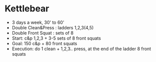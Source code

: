 # Kettlebear

- 3 days a week, 30' to 60'
- Double Clean&Press : ladders 1,2,3(4,5)
- Double Front Squat : sets of 8
- Start: c&p 1,2,3 + 3-5 sets of 8 front squats
- Goal: 150 c&p + 80 front squats
- Execution: do 1 clean + 1,2,3.. press, at the end of the ladder 8 front squats

  
